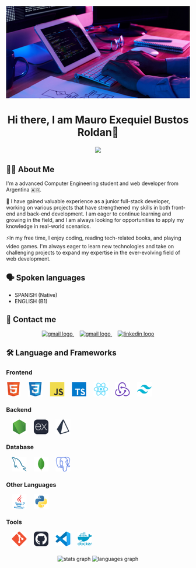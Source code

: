 <div align="center">
  <img src="./img/banner.jpg" />
</div>

###

<h1 align="center">Hi there, I am Mauro Exequiel Bustos Roldan👋</h1>
<!-- <h3 align="center">A advanced Computer Engineer student 👨‍💻 with a passion for Web Development.</h1> -->

###

<div align="center">
  <img src="https://visitor-badge.laobi.icu/badge?page_id=bustosrme.bustosrme&" />
</div>

###

<h2 align="left">👩‍💻 About Me</h3>

<p align="left">

  I'm a advanced Computer Engineering student and web developer from Argentina 🇦🇷.

  🔭 I have gained valuable experience as a junior full-stack developer, working on various projects that have
  strengthened my skills in both front-end and back-end development. I am eager to continue learning and growing in
  the field, and I am always looking for opportunities to apply my knowledge in real-world scenarios.

  ⚡In my free time, I enjoy coding, reading tech-related books, and playing video games. I'm always eager to learn new
  technologies and take on challenging projects to expand my expertise in the ever-evolving field of web development.
</p>

<h2 align="left">🗣 Spoken languages</h3>

- SPANISH (Native)
- ENGLISH (B1)

<h2 align="left">📲 Contact me</h3>

<div align="center">
  <a href="#">
    <img
      src="https://img.shields.io/static/v1?message=My+Portfolio&label=&color=FF0000&logoColor=white&labelColor=&style=for-the-badge"
      height="35" alt="gmail logo" />
  </a>
  <img width="12" />
  <a href="mailto:bustosrme@gmail.com">
    <img
      src="https://img.shields.io/static/v1?message=Gmail&logo=gmail&label=&color=D14836&logoColor=white&labelColor=&style=for-the-badge"
      height="35" alt="gmail logo" />
  </a>
  <img width="12" />
  <a href="https://www.linkedin.com/in/mauroebr/">
    <img
      src="https://img.shields.io/static/v1?message=LinkedIn&logo=linkedin&label=&color=0077B5&logoColor=white&labelColor=&style=for-the-badge"
      height="35" alt="linkedin logo" />
  </a>

</div>

###

<h2 align="left">🛠 Language and Frameworks</h3>
<h3> Frontend </h4>
<div align="left">
  <img src="./icons/html5.svg" height="40" alt="html5 logo" />
  <img width="12" />
  <img src="./icons/css3.svg" height="40" alt="css3 logo" />
  <img width="12" />
  <img src="./icons/javascript.svg" height="40" alt="javascript logo" />
  <img width="12" />
  <img src="./icons/typescript.svg" height="40" alt="typescript logo" />
  <img width="12" />
  <img src="./icons/react-original.svg" height="40" alt="react logo" />
  <img width="12" />
  <img src="./icons/redux.svg" height="40" alt="redux logo" />
  <img width="12" />
  <img src="./icons/tailwindcss.svg"
    height="40" alt="tailwindcss logo" />
</div>

<h3> Backend </h4>
<div align="left">
  <img width="12" />
  <img src="./icons/nodejs.svg" height="40" alt="nodejs logo" />
  <img width="12" />
  <img src="./icons/expressjs.svg" height="40" alt="express logo" />
  <img width="12" />
  <img src="./icons/prisma.svg" height="40" alt="prisma logo" />
</div>

<h3> Database </h4>
<div align="left">
  <img width="12" />
  <img src="./icons/mysql.svg" height="40" alt="mysql logo" />
  <img width="12" />
  <img src="./icons/mongodb.svg" height="40" alt="mongodb logo" />
  <img width="12" />
  <img src="./icons/postgresql.svg" height="40" alt="postgresql logo" />

</div>
<h3> Other Languages </h4>
<div align="left">
  <img width="12" />
  <img src="./icons/java.svg" height="40" alt="java logo" />
  <img width="12" />
  <img src="./icons/python.svg" height="40" alt="python logo" />
</div>
<h3> Tools </h4>
<div align="left">
  <img width="12" />
  <img src="./icons/git.svg" height="40" alt="git logo" />
  <img width="12" />
  <img src="./icons/github.svg" height="40" alt="github logo" />
  <img width="12" />
  <img src="./icons/vscode.svg" height="40" alt="vscode logo" />
  <img width="12" />
  <img src="./icons/docker.svg" height="40" alt="docker logo" />
</div>

###

<div align="center">
  <img
    src="https://github-readme-stats.vercel.app/api?username=bustosrme&hide_title=false&hide_rank=false&show_icons=true&include_all_commits=true&count_private=true&disable_animations=false&theme=tokyonight&locale=en&hide_border=false&order=1"
    height="150" alt="stats graph" />
  <img
    src="https://github-readme-stats.vercel.app/api/top-langs?username=bustosrme&locale=en&hide_title=false&layout=compact&card_width=320&langs_count=5&theme=tokyonight&hide_border=false&order=2"
    height="150" alt="languages graph" />

</div>
